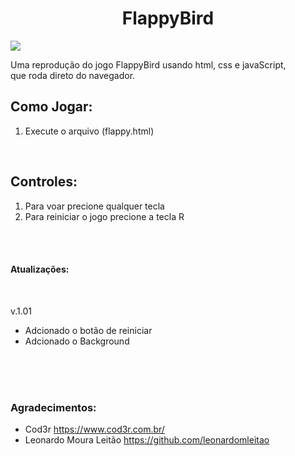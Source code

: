 <h1 align="center">FlappyBird</h1>
<img src="https://i.imgur.com/sQF2Jp3.png">
<p>Uma reprodução do jogo FlappyBird usando html, css e javaScript,<br> que roda direto do navegador.

<h2>Como Jogar:</h2>
<ol>
<li>Execute o arquivo (flappy.html)</li>
</ol>
</p>
<br>
<h2>Controles:</h2>
<ol>
<li>Para voar precione qualquer tecla</li>
<li>Para reiniciar o jogo precione a tecla R
</ol>
<br>
<br>
<h4>Atualizações:</h4>
<br>
<p>v.1.01</p>
<ul>
<li>Adcionado o botão de reiniciar</li>
<li>Adcionado o Background</li>
</ul>
<br>
<br>
<br>
<h3>Agradecimentos:</h3>
<ul>
<li>Cod3r <a href="https://www.cod3r.com.br/">https://www.cod3r.com.br/</a></li>
<li>Leonardo Moura Leitão <a href="https://github.com/leonardomleitao">https://github.com/leonardomleitao</a></li>
</ul>

